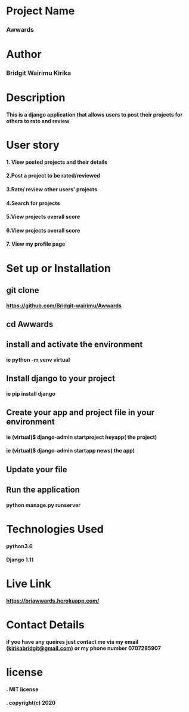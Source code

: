 # Project Name
### Awwards

# Author 
### Bridgit Wairimu Kirika

# Description
#### This is a django application that allows users to post their projects for others to rate and review


# User story
#### 1. View posted projects and their details
#### 2.Post a project to be rated/reviewed
#### 3.Rate/ review other users' projects
#### 4.Search for projects 
#### 5.View projects overall score
#### 6.View projects overall score
#### 7. View my profile page

# Set up or Installation

## git clone
#### https://github.com/Bridgit-wairimu/Awwards
## cd Awwards

## install and activate the environment
#### ie python -m venv virtual 

## Install django to your project
#### ie pip install django

## Create your app and project file in your environment

#### ie (virtual)$ django-admin startproject heyapp( the project)

#### ie (virtual)$ django-admin startapp news( the app)


## Update your file

## Run the application
#### python manage.py runserver

# Technologies Used

#### python3.6
#### Django 1.11

# Live Link

#### https://briawwards.herokuapp.com/

# Contact Details

#### if you have any queires just contact me via my email (kirikabridgit@gmail.com) or my phone number 0707285907

# license

#### . MIT license
#### . copyright(c) 2020

